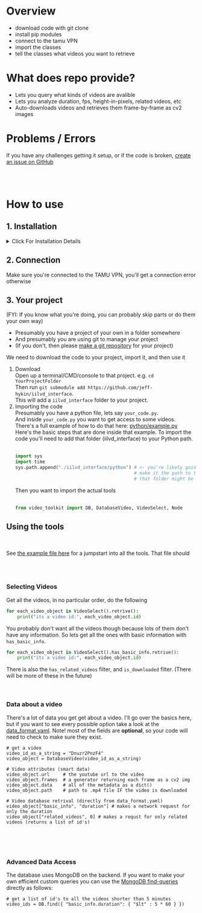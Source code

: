 # Overview
- download code with git clone 
- install pip modules
- connect to the tamu VPN
- import the classes
- tell the classes what videos you want to retrieve

# What does repo provide?
- Lets you query what kinds of videos are avalible
- Lets you analyze duration, fps, height-in-pixels, related videos, etc
- Auto-downloads videos and retrieves them frame-by-frame as cv2 images


# Problems / Errors
If you have any challenges getting it setup, or if the code is broken, [create an issue on GitHub](https://github.com/jeff-hykin/iilvd_interface/issues)

<br><br>

# How to use

## 1. Installation
<details>
  <summary>Click For Installation Details</summary>
You'll need
  
- python3 (≥3.6)
- pip3
- youtube-dl
- ffmpeg (optional, only needed for a_video.save_frame)
- git (for setup only)

You'll also need the pip modules mentioned in [requirements.txt](https://github.com/jeff-hykin/iilvd_interface/blob/51b78bad14b93b6b2801d36a6a5890d5fdaeb08b/requirements.txt#L20) 

### For MacOS this just means run
```
/bin/bash -c "$(curl -fsSL https://raw.githubusercontent.com/Homebrew/install/master/install.sh)"
brew install git
brew install python3
brew install youtube-dl
brew install ffmpeg
pip3 install $(curl https://raw.githubusercontent.com/jeff-hykin/iilvd_interface/51b78bad14b93b6b2801d36a6a5890d5fdaeb08b/requirements.txt) 
```
### For Windows 10
I recommend installing all of them with [Scoop](https://scoop.sh/) or [Chocolatey](https://chocolatey.org/install)<br>but here's some guides encase you don't want to use those tools<br>
[git install guide](https://git-scm.com/book/en/v2/Getting-Started-Installing-Git)<br>
[python3 guide](https://www.digitalocean.com/community/tutorials/how-to-install-python-3-and-set-up-a-local-programming-environment-on-windows-10)<br>
[youtube-dl guide](http://ytdl-org.github.io/youtube-dl/download.html)<br>
[ffmpeg guide](https://www.wikihow.com/Install-FFmpeg-on-Windows)<br>

### For Linux
Seeing as you are a superior programmer, you've probably installed all those before even reading this sentence. For completeness sake though, basically repeat the MacOS commands, but replace `brew install` with your package manager (probably `apt-get install`)
</details>


## 2. Connection
Make sure you're connected to the TAMU VPN, you'll get a connection error otherwise

## 3. Your project

(FYI: If you know what you're doing, you can probably skip parts or do them your own way)

- Presumably you have a project of your own in a folder somewhere
- And presumably you are using git to manage your project
- (If you don't, then please [make a git repository](https://thegeeksalive.com/how-to-create-a-new-git-repository-and-push-it-to-github/) for your project) 

We need to download the code to your project, import it, and then use it
1. Download <br>
Open up a terminal/CMD/console to that project. e.g. `cd YourProjectFolder`<br> 
Then run `git submodule add https://github.com/jeff-hykin/iilvd_interface`.<br>
This will add a `iilvd_interface` folder to your project.
2. Importing the code<br>
Presumably you have a python file, lets say `your_code.py`. <br> And inside `your_code.py` you want to get access to some videos.<br>There's a full example of how to do that here: [python/example.py](https://github.com/jeff-hykin/iilvd_interface/blob/51b78bad14b93b6b2801d36a6a5890d5fdaeb08b/python/example.py#L4)<br> Here's the basic steps that are done inside that example. To import the code you'll need to add that folder (iilvd_interface) to your Python path.<br><br>
   ```python
   import sys
   import time
   sys.path.append("./iilvd_interface/python") # <- you're likely going to need to change that string
                                               # make it the path to the `iilvd_interface` folder whereever
                                               # that folder might be
   ```
   Then you want to import the actual tools<br><br>
   ```python
   from video_toolkit import DB, DatabaseVideo, VideoSelect, Node
   ```
## Using the tools
<br>

See [the example file here](https://github.com/jeff-hykin/iilvd_interface/blob/236a3b4518fa1ea4230d9fa5c0f1ab5922660f6f/python/example.py) for a jumpstart into all the tools. That file should 

<br><br>




### Selecting Videos
Get all the videos, in no particular order, do the following
```python
for each_video_object in VideoSelect().retrive():
    print("its a video id:", each_video_object.id)
``` 
You probably don't want all the videos though because lots of them don't have any information. So lets get all the ones with basic information with `has_basic_info`.

```python
for each_video_object in VideoSelect().has_basic_info.retrive():
    print("its a video id:", each_video_object.id) 
```

There is also the `has_related_videos` filter, and `is_downloaded` filter. (There will be more of these in the future)
<br><br><br>
### Data about a video

There's a lot of data you get get about a video. I'll go over the basics here, but if you want to see every possible option take a look at the [data_format.yaml](https://github.com/jeff-hykin/iilvd_interface/blob/51b78bad14b93b6b2801d36a6a5890d5fdaeb08b/data_format.yaml#L4). Note! most of the fields are <b>optional</b>, so your code will need to check to make sure they exist.

```
# get a video
video_id_as_a_string = "Dnuzr2PnzF4"
video_object = DatabaseVideo(video_id_as_a_string)

# Video attributes (smart data)
video_object.url     # the youtube url to the video
video_object.frames  # a generator returning each frame as a cv2 img
video_object.data    # all of the metadata as a dict()
video_object.path    # path to .mp4 file IF the video is downloaded

# Video database retrival (directly from data_format.yaml)
video_object["basic_info", "duration"] # makes a network request for only the duration
video_object["related_videos", 0] # makes a requst for only related videos (returns a list of id's)
```
<br><br><br>
### Advanced Data Access

The database uses MongoDB on the backend. If you want to make your own efficient custom queries you can use the [MongoDB find-queries](https://docs.mongodb.com/manual/reference/operator/query/) directly as follows:
```
# get a list of id's to all the videos shorter than 5 minutes
video_ids = DB.find({ "basic_info.duration": { "$lt" : 5 * 60 } })
``` 



